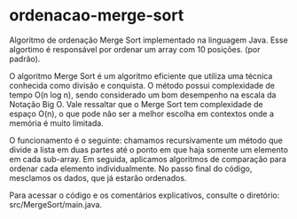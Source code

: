 # ordenacao-merge-sort
Algoritmo de ordenação Merge Sort implementado na linguagem Java. Esse algortimo é responsável por ordenar um array com 10 posições. (por padrão).

O algoritmo Merge Sort é um algoritmo eficiente que utiliza uma técnica conhecida como divisão e conquista. O método possui complexidade de tempo O(n log⁡ n), sendo considerado um bom desempenho na escala da Notação Big O. Vale ressaltar que o Merge Sort tem complexidade de espaço O(n), o que pode não ser a melhor escolha em contextos onde a memória é muito limitada.

O funcionamento é o seguinte: chamamos recursivamente um método que divide a lista em duas partes até o ponto em que haja somente um elemento em cada sub-array. Em seguida, aplicamos algoritmos de comparação para ordenar cada elemento individualmente. No passo final do código, mesclamos os dados, que já estarão ordenados.

Para acessar o código e os comentários explicativos, consulte o diretório: src/MergeSort/main.java.
